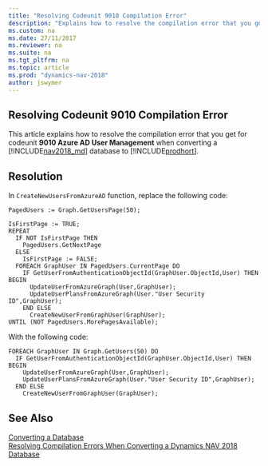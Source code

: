 ```yaml
---
title: "Resolving Codeunit 9010 Compilation Error"
description: "Explains how to resolve the compilation error that you get for Codeunit 9010 when converting a database from Dynamics NAV 2018."
ms.custom: na
ms.date: 27/11/2017
ms.reviewer: na
ms.suite: na
ms.tgt_pltfrm: na
ms.topic: article
ms.prod: "dynamics-nav-2018"
author: jswymer
---
```

## Resolving Codeunit 9010 Compilation Error 
This article explains how to resolve the compilation error that you get for codeunit **9010 Azure AD User Management** when converting a [!INCLUDE[nav2018_md](../developer/includes/nav2018_md.md)] database to  [!INCLUDE[prodhort](../developer/includes/prodshort.md)].

## Resolution

In `CreateNewUsersFromAzureAD` function, replace the following code: 

```
PagedUsers := Graph.GetUsersPage(50);

IsFirstPage := TRUE;
REPEAT
  IF NOT IsFirstPage THEN
    PagedUsers.GetNextPage
  ELSE
    IsFirstPage := FALSE;
  FOREACH GraphUser IN PagedUsers.CurrentPage DO
    IF GetUserFromAuthenticationObjectId(GraphUser.ObjectId,User) THEN BEGIN
      UpdateUserFromAzureGraph(User,GraphUser);
      UpdateUserPlansFromAzureGraph(User."User Security ID",GraphUser);
    END ELSE
      CreateNewUserFromGraphUser(GraphUser);
UNTIL (NOT PagedUsers.MorePagesAvailable);
```

With the following code:

```
FOREACH GraphUser IN Graph.GetUsers(50) DO
  IF GetUserFromAuthenticationObjectId(GraphUser.ObjectId,User) THEN BEGIN
    UpdateUserFromAzureGraph(User,GraphUser);
    UpdateUserPlansFromAzureGraph(User."User Security ID",GraphUser);
  END ELSE
    CreateNewUserFromGraphUser(GraphUser);
```


## See Also  
 [Converting a Database](Converting-a-Database.md)  
 [Resolving Compilation Errors When Converting a Dynamics NAV 2018 Database](Resolve-Compile-Errors-When-Converting-Dynamics-NAV-2018-Database.md)  

